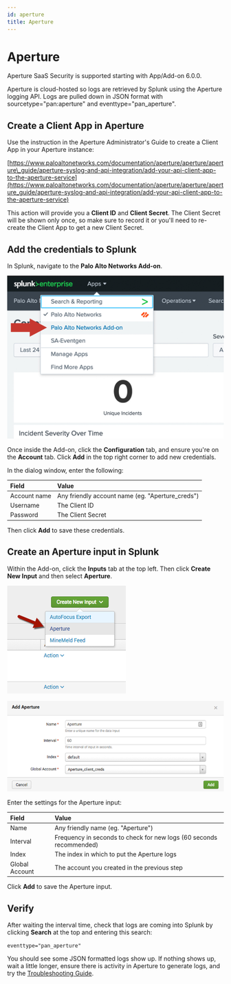 ```yaml
---
id: aperture
title: Aperture
---
```


# Aperture

Aperture SaaS Security is supported starting with App/Add-on 6.0.0.

Aperture is cloud-hosted so logs are retrieved by Splunk using the Aperture logging API. Logs are pulled down in JSON format with sourcetype="pan:aperture" and eventtype="pan_aperture".

## Create a Client App in Aperture

Use the instruction in the Aperture Administrator's Guide to create a Client App in your Aperture instance:

[https://www.paloaltonetworks.com/documentation/aperture/aperture/aperture\_guide/aperture-syslog-and-api-integration/add-your-api-client-app-to-the-aperture-service](https://www.paloaltonetworks.com/documentation/aperture/aperture/aperture_guide/aperture-syslog-and-api-integration/add-your-api-client-app-to-the-aperture-service)

This action will provide you a **Client ID** and **Client Secret**.  The Client Secret will be shown only once, so make sure to record it or you'll need to re-create the Client App to get a new Client Secret.

## Add the credentials to Splunk

In Splunk, navigate to the **Palo Alto Networks Add-on**.

![](/assets/add-on.jpg)

Once inside the Add-on, click the **Configuration** tab, and ensure you're on the **Account** tab.  Click **Add** in the top right corner to add new credentials.

In the dialog window, enter the following:

| Field | Value |
| :--- | :--- |
| Account name | Any friendly account name (eg. "Aperture_creds") |
| Username | The Client ID |
| Password | The Client Secret |

Then click **Add** to save these credentials.

## Create an Aperture input in Splunk

Within the Add-on, click the **Inputs** tab at the top left. Then click **Create New Input** and then select **Aperture**.

![](/assets/aperture-mod-input.png)

![](/assets/aperture-settings.png)

Enter the settings for the Aperture input:

| Field | Value |
| :--- | :--- |
| Name | Any friendly name (eg. "Aperture") |
| Interval | Frequency in seconds to check for new logs (60 seconds recommended) |
| Index | The index in which to put the Aperture logs |
| Global Account | The account you created in the previous step |

Click **Add** to save the Aperture input.

## Verify

After waiting the interval time, check that logs are coming into Splunk by clicking **Search** at the top and entering this search:

    eventtype="pan_aperture"

You should see some JSON formatted logs show up. If nothing shows up, wait a little longer, ensure there is activity in Aperture to generate logs, and try the [Troubleshooting Guide](troubleshoot.md#aperture).